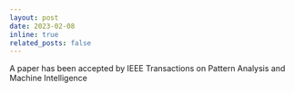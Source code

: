 ```yaml
---
layout: post
date: 2023-02-08
inline: true
related_posts: false
---
```


A paper has been accepted by IEEE Transactions on Pattern Analysis and Machine Intelligence
